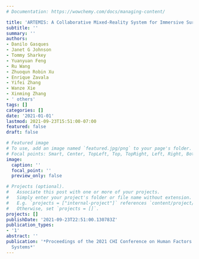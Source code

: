 ```yaml
---
# Documentation: https://wowchemy.com/docs/managing-content/

title: 'ARTEMIS: A Collaborative Mixed-Reality System for Immersive Surgical Telementoring'
subtitle: ''
summary: ''
authors:
- Danilo Gasques
- Janet G Johnson
- Tommy Sharkey
- Yuanyuan Feng
- Ru Wang
- Zhuoqun Robin Xu
- Enrique Zavala
- Yifei Zhang
- Wanze Xie
- Xinming Zhang
- ' others'
tags: []
categories: []
date: '2021-01-01'
lastmod: 2021-09-23T15:51:00-07:00
featured: false
draft: false

# Featured image
# To use, add an image named `featured.jpg/png` to your page's folder.
# Focal points: Smart, Center, TopLeft, Top, TopRight, Left, Right, BottomLeft, Bottom, BottomRight.
image:
  caption: ''
  focal_point: ''
  preview_only: false

# Projects (optional).
#   Associate this post with one or more of your projects.
#   Simply enter your project's folder or file name without extension.
#   E.g. `projects = ["internal-project"]` references `content/project/deep-learning/index.md`.
#   Otherwise, set `projects = []`.
projects: []
publishDate: '2021-09-23T22:51:00.130783Z'
publication_types:
- '1'
abstract: ''
publication: '*Proceedings of the 2021 CHI Conference on Human Factors in Computing
  Systems*'
---
```

